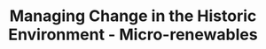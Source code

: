 ---
layout: link
link_url: https://historicengland.org.uk/advice/caring-for-heritage/places-of-worship/making-changes/advice-by-topic/heating/
title: Managing Change in the Historic Environment - Micro-renewables
source: Historic Environment Scotland
card: 
petal: Clean Energy
task: Install solar panels
---